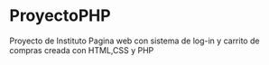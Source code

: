 # ProyectoPHP
Proyecto de Instituto Pagina web con sistema de log-in y carrito de compras creada con HTML,CSS y PHP
